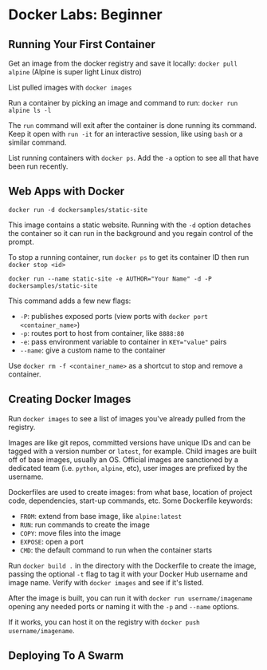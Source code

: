 # Docker Labs: Beginner


## Running Your First Container

Get an image from the docker registry and save it locally: `docker pull alpine` (Alpine is super light Linux distro)

List pulled images with `docker images`

Run a container by picking an image and command to run: `docker run alpine ls -l`

The `run` command will exit after the container is done running its command. Keep it open with `run -it` for an interactive session, like using `bash` or a similar command.

List running containers with `docker ps`. Add the `-a` option to see all that have been run recently.


## Web Apps with Docker

`docker run -d dockersamples/static-site`

This image contains a static website. Running with the `-d` option detaches the container so it can run in the background and you regain control of the prompt.

To stop a running container, run `docker ps` to get its container ID then run `docker stop <id>`

`docker run --name static-site -e AUTHOR="Your Name" -d -P dockersamples/static-site`

This command adds a few new flags:
- `-P`: publishes exposed ports (view ports with `docker port <container_name>`)
- `-p`: routes port to host from container, like `8888:80`
- `-e`: pass environment variable to container in `KEY="value"` pairs
- `--name`: give a custom name to the container

Use `docker rm -f <container_name>` as a shortcut to stop and remove a container.


## Creating Docker Images

Run `docker images` to see a list of images you've already pulled from the registry.

Images are like git repos, committed versions have unique IDs and can be tagged with a version number or `latest`, for example. Child images are built off of base images, usually an OS. Official images are sanctioned by a dedicated team (i.e. `python`, `alpine`, etc), user images are prefixed by the username.

Dockerfiles are used to create images: from what base, location of project code, dependencies, start-up commands, etc. Some Dockerfile keywords:

- `FROM`: extend from base image, like `alpine:latest`
- `RUN`: run commands to create the image
- `COPY`: move files into the image
- `EXPOSE`: open a port
- `CMD`: the default command to run when the container starts

Run `docker build .` in the directory with the Dockerfile to create the image, passing the optional `-t` flag to tag it with your Docker Hub username and image name. Verify with `docker images` and see if it's listed.

After the image is built, you can run it with `docker run username/imagename` opening any needed ports or naming it with the `-p` and `--name` options.

If it works, you can host it on the registry with `docker push username/imagename`.


## Deploying To A Swarm

